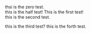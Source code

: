 
thsi is the zero test. <br>
this is the half test!
This is the first test! <br>
this is the second test.

this is the third test?
this is the forth test.

